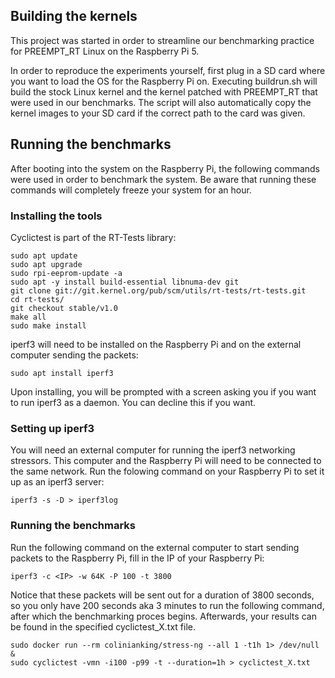## Building the kernels

This project was started in order to streamline our benchmarking practice for PREEMPT_RT Linux on the Raspberry Pi 5. 

In order to reproduce the experiments yourself, first plug in a SD card where you want to load the OS for the Raspberry Pi on. Executing buildrun.sh will build the stock Linux kernel and the kernel patched with PREEMPT_RT that were used in our benchmarks. The script will also automatically copy the kernel images to your SD card if the correct path to the card was given.

## Running the benchmarks

After booting into the system on the Raspberry Pi, the following commands were used in order to benchmark the system. Be aware that running these commands will completely freeze your system for an hour.

### Installing the tools

Cyclictest is part of the RT-Tests library:

```
sudo apt update
sudo apt upgrade
sudo rpi-eeprom-update -a
sudo apt -y install build-essential libnuma-dev git
git clone git://git.kernel.org/pub/scm/utils/rt-tests/rt-tests.git
cd rt-tests/
git checkout stable/v1.0
make all
sudo make install
```

iperf3 will need to be installed on the Raspberry Pi and on the external computer sending the packets:

```
sudo apt install iperf3
```

Upon installing, you will be prompted with a screen asking you if you want to run iperf3 as a daemon. You can decline this if you want.

### Setting up iperf3

You will need an external computer for running the iperf3 networking stressors. This computer and the Raspberry Pi will need to be connected to the same network. Run the folowing command on your Raspberry Pi to set it up as an iperf3 server:

```
iperf3 -s -D > iperf3log
```

### Running the benchmarks

Run the following command on the external computer to start sending packets to the Raspberry Pi, fill in the IP of your Raspberry Pi:

```
iperf3 -c <IP> -w 64K -P 100 -t 3800
```

Notice that these packets will be sent out for a duration of 3800 seconds, so you only have 200 seconds aka 3 minutes to run the following command, after which the benchmarking proces begins. Afterwards, your results can be found in the specified cyclictest_X.txt file.

```
sudo docker run --rm colinianking/stress-ng --all 1 -t1h 1> /dev/null &
sudo cyclictest -vmn -i100 -p99 -t --duration=1h > cyclictest_X.txt
```

